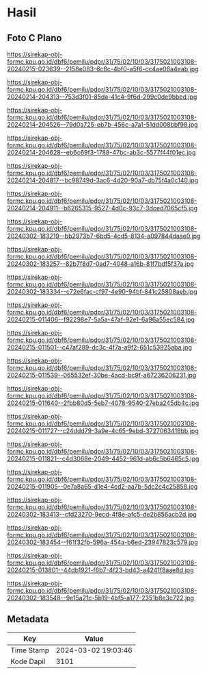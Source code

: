 # Hasil

## Foto C Plano

https://sirekap-obj-formc.kpu.go.id/dbf6/pemilu/pdpr/31/75/02/10/03/3175021003108-20240215-023639--2158e083-6c6c-4bf0-a5f6-cc4ae06a4eab.jpg

https://sirekap-obj-formc.kpu.go.id/dbf6/pemilu/pdpr/31/75/02/10/03/3175021003108-20240214-204313--753d3f01-85da-41c4-9f6d-299c0de9bbed.jpg

https://sirekap-obj-formc.kpu.go.id/dbf6/pemilu/pdpr/31/75/02/10/03/3175021003108-20240214-204526--79d0a725-eb7b-456c-a7a1-51dd008bbf98.jpg

https://sirekap-obj-formc.kpu.go.id/dbf6/pemilu/pdpr/31/75/02/10/03/3175021003108-20240214-204628--eb6c69f3-1788-47bc-ab3c-5577f44f01ec.jpg

https://sirekap-obj-formc.kpu.go.id/dbf6/pemilu/pdpr/31/75/02/10/03/3175021003108-20240214-204817--bc98749d-3ac6-4d20-90a7-db75f4a0c140.jpg

https://sirekap-obj-formc.kpu.go.id/dbf6/pemilu/pdpr/31/75/02/10/03/3175021003108-20240214-204911--b6265315-9527-4d0c-93c7-3dced7065cf5.jpg

https://sirekap-obj-formc.kpu.go.id/dbf6/pemilu/pdpr/31/75/02/10/03/3175021003108-20240302-183219--bb2973b7-6bd5-4cd5-8134-a097844daae0.jpg

https://sirekap-obj-formc.kpu.go.id/dbf6/pemilu/pdpr/31/75/02/10/03/3175021003108-20240302-183257--82b7f8d7-0ad7-4048-a16b-81f7bdf5f37a.jpg

https://sirekap-obj-formc.kpu.go.id/dbf6/pemilu/pdpr/31/75/02/10/03/3175021003108-20240302-183334--c72e6fac-cf97-4e90-94bf-841c25808aeb.jpg

https://sirekap-obj-formc.kpu.go.id/dbf6/pemilu/pdpr/31/75/02/10/03/3175021003108-20240215-011406--f92298e7-5a5a-47af-92e1-6a96a55ec584.jpg

https://sirekap-obj-formc.kpu.go.id/dbf6/pemilu/pdpr/31/75/02/10/03/3175021003108-20240215-011501--c47af289-dc3c-4f7a-a9f2-651c53925aba.jpg

https://sirekap-obj-formc.kpu.go.id/dbf6/pemilu/pdpr/31/75/02/10/03/3175021003108-20240215-011539--065532ef-30be-4acd-bc9f-a67236206231.jpg

https://sirekap-obj-formc.kpu.go.id/dbf6/pemilu/pdpr/31/75/02/10/03/3175021003108-20240215-011640--2fbb80d5-5eb7-4078-9540-27eba245db4c.jpg

https://sirekap-obj-formc.kpu.go.id/dbf6/pemilu/pdpr/31/75/02/10/03/3175021003108-20240215-011727--c24ddd79-3a9e-4c65-9ebd-3727063418bb.jpg

https://sirekap-obj-formc.kpu.go.id/dbf6/pemilu/pdpr/31/75/02/10/03/3175021003108-20240215-011821--c4d3068e-2049-4452-961d-ab6c5b6465c5.jpg

https://sirekap-obj-formc.kpu.go.id/dbf6/pemilu/pdpr/31/75/02/10/03/3175021003108-20240215-011905--0e7a8a65-d1e4-4cd2-aa7b-5dc2c4c25858.jpg

https://sirekap-obj-formc.kpu.go.id/dbf6/pemilu/pdpr/31/75/02/10/03/3175021003108-20240302-183413--cfd23270-9ecd-4f8e-afc5-de2b856acb2d.jpg

https://sirekap-obj-formc.kpu.go.id/dbf6/pemilu/pdpr/31/75/02/10/03/3175021003108-20240302-183454--f61f32fb-596a-454a-b6ed-23947823c579.jpg

https://sirekap-obj-formc.kpu.go.id/dbf6/pemilu/pdpr/31/75/02/10/03/3175021003108-20240215-013801--44db1921-f6b7-4f23-bd43-a4241f8aae8d.jpg

https://sirekap-obj-formc.kpu.go.id/dbf6/pemilu/pdpr/31/75/02/10/03/3175021003108-20240302-183548--9e15a21c-5b19-4bf5-a177-2351b8e3c722.jpg


## Metadata

| Key        | Value               |
| ---------- | ------------------- |
| Time Stamp | 2024-03-02 19:03:46 |
| Kode Dapil | 3101                |



